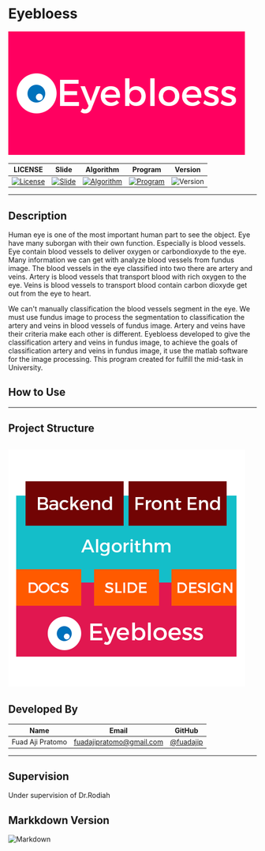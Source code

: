 # Eyebloess

![Logo Eyebloess](https://github.com/fuadajip/bloodvessel-classification/blob/master/img/LogoEyebloess.png)

|LICENSE| Slide | Algorithm | Program | Version |
|-------|-------|-----------|----------|-------- |
|[![License](https://img.shields.io/badge/license-apache2.0-orange.svg)](https://github.com/fuadajip/bloodvessel-classification/blob/master/LICENSE)| [![Slide](https://img.shields.io/badge/slide-passed-yellowgreen.svg)](#) | [![Algorithm](https://img.shields.io/badge/algorithm-0%25-lightgrey.svg)](#) | [![Program](https://img.shields.io/badge/in%20progress-0%25-lightgrey.svg)](#) | ![Version](https://img.shields.io/badge/version-1.0-blue.svg) |

--------------------------------------------------

## Description

Human eye is one of the most important human part to see the object. Eye have many suborgan with their own function. Especially is blood vessels. Eye contain blood vessels to deliver oxygen or carbondioxyde to the eye. Many information we can get with analyze blood vessels from fundus image. The blood vessels in the eye classified into two there are artery and veins. Artery is blood vessels that transport blood with rich oxygen to the eye. Veins is blood vessels to transport blood contain carbon dioxyde get out from the eye to heart.

We can't manually classification the blood vessels segment in the eye. We must use fundus image to process the segmentation to classification the artery and veins in blood vessels of fundus image. Artery and veins have their criteria make each other is different. Eyebloess developed to give the classification artery and veins in fundus image, to achieve the goals of classification artery and veins in fundus image, it use the matlab software for the image processing. This program created for fulfill the mid-task in University.

## How to Use

--------------------------------------------------

## Project Structure
![Project Structure](https://github.com/fuadajip/bloodvessel-classification/blob/master/img/ProjectStructure.png)
--------------------------------------------------

## Developed By

| Name                  | Email                 | GitHub |
|-----------------------|-----------------------|--------|
| Fuad Aji Pratomo      | fuadajipratomo@gmail.com | [@fuadajip](https://github.com/fuadajip)


---------------------------------------------------

## Supervision
Under supervision of Dr.Rodiah

## Markkdown Version

![Markdown](https://img.shields.io/badge/markdown-beta-orange.svg)


